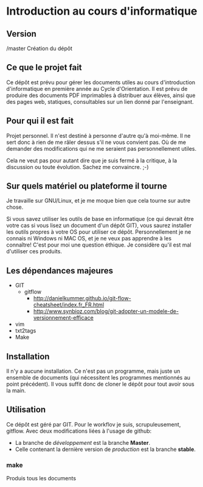 Introduction au cours d'informatique
====================================

Version
-------
/master Création du dépôt

Ce que le projet fait
---------------------
Ce dépôt est prévu pour gérer les documents utiles au cours d'introduction
d'informatique en première année au Cycle d'Orientation.
Il est prévu de produire des documents PDF imprimables à distribuer aux élèves,
ainsi que des pages web, statiques, consultables sur un lien donné par
l'enseignant.


Pour qui il est fait
--------------------
Projet personnel. Il n'est destiné à personne d'autre qu'à moi-même. Il ne sert
donc à rien de me râler dessus s'il ne vous convient pas. Où de me demander des
modifications qui ne me seraient pas personnellement utiles.

Cela ne veut pas pour autant dire que je suis fermé à la critique, à la
discussion ou toute évolution. Sachez me convaincre. ;-)


Sur quels matériel ou plateforme il tourne
-----------------------------------------
Je travaille sur GNU/Linux, et je me moque bien que cela tourne sur autre chose.

Si vous savez utiliser les outils de base en informatique (ce qui devrait être
votre cas si vous lisez un document d'un dépôt GIT), vous saurez installer les
outils propres à votre OS pour utiliser ce dépôt. Personnellement je ne connais
ni Windows ni MAC OS, et je ne veux pas apprendre à les connaître! C'est pour
moi une question éthique. Je considère qu'il est mal d'utiliser ces produits.


Les dépendances majeures
------------------------
* GIT
	* gitflow
		* http://danielkummer.github.io/git-flow-cheatsheet/index.fr_FR.html
		* http://www.synbioz.com/blog/git-adopter-un-modele-de-versionnement-efficace
* vim
* txt2tags
* Make


Installation
------------
Il n'y a aucune installation. Ce n'est pas un programme, mais juste un ensemble
de documents (qui nécessitent les programmes mentionnés au point précédent).
Il vous suffit donc de cloner le dépôt pour tout avoir sous la main.


Utilisation
-----------
Ce dépôt est géré par GIT. Pour le workflov je suis, scrupuleusement, gitflow.
Avec deux modifications liées à l'usage de github:
* La branche de *développement* est la branche **Master**.
* Celle contenant la dernière version de *production* est la branche **stable**.


### make
Produis tous les documents


